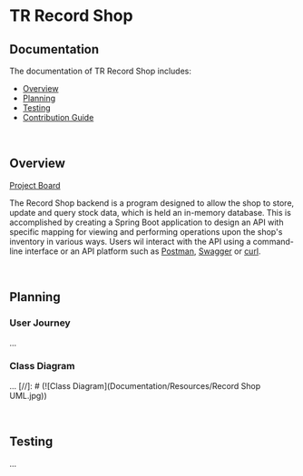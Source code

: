 # TR Record Shop

## Documentation
The documentation of TR Record Shop includes:

- [Overview](#overview)
- [Planning](#planning)
- [Testing](#testing)
- [Contribution Guide](Documentation/CONTRIBUTING.md)

<br />

## Overview
[Project Board](https://trello.com/b/kpMuDXdZ/record-shop-backend)

The Record Shop backend is a program designed to allow the shop to store, update and query stock data, which is held an in-memory database.
This is accomplished by creating a Spring Boot application to design an API with specific mapping for viewing and performing operations upon the shop's inventory in various ways.
Users wil interact with the API using a command-line interface or an API platform such as [Postman](https://www.postman.com/), [Swagger](https://swagger.io/) or [curl](https://curl.se/).

<br />

## Planning
### User Journey
...

### Class Diagram
...
[//]: # (![Class Diagram]&#40;Documentation/Resources/Record Shop UML.jpg&#41;)

<br />

## Testing
...